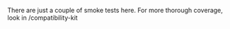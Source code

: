 There are just a couple of smoke tests here. For more thorough coverage, look in /compatibility-kit
